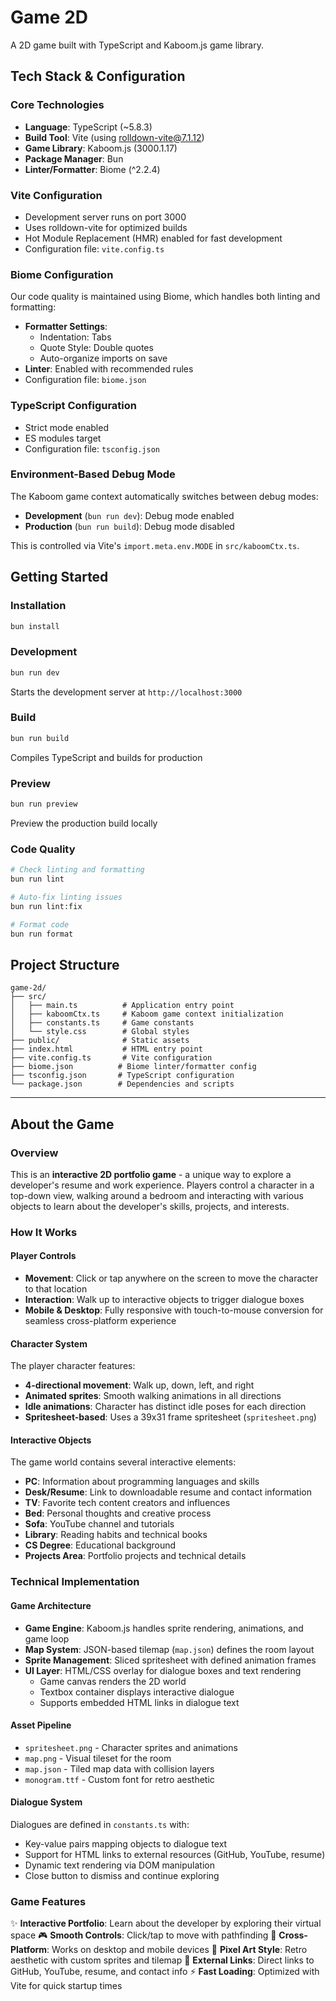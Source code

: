 # Game 2D

A 2D game built with TypeScript and Kaboom.js game library.

## Tech Stack & Configuration

### Core Technologies
- **Language**: TypeScript (~5.8.3)
- **Build Tool**: Vite (using rolldown-vite@7.1.12)
- **Game Library**: Kaboom.js (3000.1.17)
- **Package Manager**: Bun
- **Linter/Formatter**: Biome (^2.2.4)

### Vite Configuration
- Development server runs on port 3000
- Uses rolldown-vite for optimized builds
- Hot Module Replacement (HMR) enabled for fast development
- Configuration file: `vite.config.ts`

### Biome Configuration
Our code quality is maintained using Biome, which handles both linting and formatting:
- **Formatter Settings**:
  - Indentation: Tabs
  - Quote Style: Double quotes
  - Auto-organize imports on save
- **Linter**: Enabled with recommended rules
- Configuration file: `biome.json`

### TypeScript Configuration
- Strict mode enabled
- ES modules target
- Configuration file: `tsconfig.json`

### Environment-Based Debug Mode
The Kaboom game context automatically switches between debug modes:
- **Development** (`bun run dev`): Debug mode enabled
- **Production** (`bun run build`): Debug mode disabled

This is controlled via Vite's `import.meta.env.MODE` in `src/kaboomCtx.ts`.

## Getting Started

### Installation
```bash
bun install
```

### Development
```bash
bun run dev
```
Starts the development server at `http://localhost:3000`

### Build
```bash
bun run build
```
Compiles TypeScript and builds for production

### Preview
```bash
bun run preview
```
Preview the production build locally

### Code Quality
```bash
# Check linting and formatting
bun run lint

# Auto-fix linting issues
bun run lint:fix

# Format code
bun run format
```

## Project Structure
```
game-2d/
├── src/
│   ├── main.ts          # Application entry point
│   ├── kaboomCtx.ts     # Kaboom game context initialization
│   ├── constants.ts     # Game constants
│   └── style.css        # Global styles
├── public/              # Static assets
├── index.html           # HTML entry point
├── vite.config.ts       # Vite configuration
├── biome.json          # Biome linter/formatter config
├── tsconfig.json       # TypeScript configuration
└── package.json        # Dependencies and scripts
```

---

## About the Game

### Overview
This is an **interactive 2D portfolio game** - a unique way to explore a developer's resume and work experience. Players control a character in a top-down view, walking around a bedroom and interacting with various objects to learn about the developer's skills, projects, and interests.

### How It Works

#### Player Controls
- **Movement**: Click or tap anywhere on the screen to move the character to that location
- **Interaction**: Walk up to interactive objects to trigger dialogue boxes
- **Mobile & Desktop**: Fully responsive with touch-to-mouse conversion for seamless cross-platform experience

#### Character System
The player character features:
- **4-directional movement**: Walk up, down, left, and right
- **Animated sprites**: Smooth walking animations in all directions
- **Idle animations**: Character has distinct idle poses for each direction
- **Spritesheet-based**: Uses a 39x31 frame spritesheet (`spritesheet.png`)

#### Interactive Objects
The game world contains several interactive elements:
- **PC**: Information about programming languages and skills
- **Desk/Resume**: Link to downloadable resume and contact information
- **TV**: Favorite tech content creators and influences
- **Bed**: Personal thoughts and creative process
- **Sofa**: YouTube channel and tutorials
- **Library**: Reading habits and technical books
- **CS Degree**: Educational background
- **Projects Area**: Portfolio projects and technical details

### Technical Implementation

#### Game Architecture
- **Game Engine**: Kaboom.js handles sprite rendering, animations, and game loop
- **Map System**: JSON-based tilemap (`map.json`) defines the room layout
- **Sprite Management**: Sliced spritesheet with defined animation frames
- **UI Layer**: HTML/CSS overlay for dialogue boxes and text rendering
  - Game canvas renders the 2D world
  - Textbox container displays interactive dialogue
  - Supports embedded HTML links in dialogue text

#### Asset Pipeline
- `spritesheet.png` - Character sprites and animations
- `map.png` - Visual tileset for the room
- `map.json` - Tiled map data with collision layers
- `monogram.ttf` - Custom font for retro aesthetic

#### Dialogue System
Dialogues are defined in `constants.ts` with:
- Key-value pairs mapping objects to dialogue text
- Support for HTML links to external resources (GitHub, YouTube, resume)
- Dynamic text rendering via DOM manipulation
- Close button to dismiss and continue exploring

### Game Features
✨ **Interactive Portfolio**: Learn about the developer by exploring their virtual space
🎮 **Smooth Controls**: Click/tap to move with pathfinding
📱 **Cross-Platform**: Works on desktop and mobile devices
🎨 **Pixel Art Style**: Retro aesthetic with custom sprites and tilemap
🔗 **External Links**: Direct links to GitHub, YouTube, resume, and contact info
⚡ **Fast Loading**: Optimized with Vite for quick startup times



